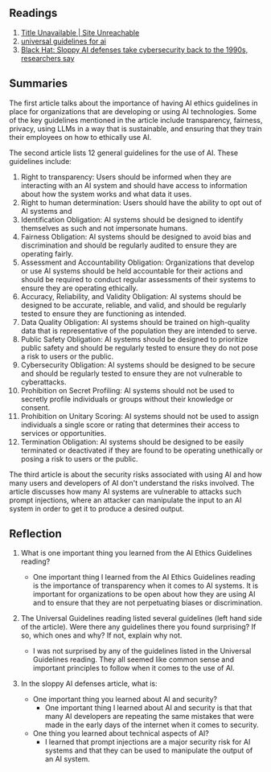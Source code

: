 ## Readings
1.  [Title Unavailable \| Site Unreachable](https://www.forbes.com/councils/forbestechcouncil/2023/06/15/ai-ethics-guidelines-that-organizations-should-consider/)
2. [universal guidelines for ai](https://www.caidp.org/universal-guidelines-for-ai/)
3. [Black Hat: Sloppy AI defenses take cybersecurity back to the 1990s, researchers say](https://www.scworld.com/news/sloppy-ai-defenses-take-cybersecurity-back-to-the-1990s-researchers-say)
## Summaries
The first article talks about the importance of having AI ethics guidelines in place for organizations that are developing or using AI technologies. Some of the key guidelines mentioned in the article include transparency, fairness, privacy, using LLMs in a way that is sustainable, and ensuring that they train their employees on how to ethically use AI.

The second article lists 12 general guidelines for the use of AI. These guidelines include:
1. Right to transparency: Users should be informed when they are interacting with an AI system and should have access to information about how the system works and what data it uses.
2. Right to human determination: Users should have the ability to opt out of AI systems and
3. Identification Obligation: AI systems should be designed to identify themselves as such and not impersonate humans.
4. Fairness Obligation: AI systems should be designed to avoid bias and discrimination and should be regularly audited to ensure they are operating fairly.
5. Assessment and Accountability Obligation: Organizations that develop or use AI systems should be held accountable for their actions and should be required to conduct regular assessments of their systems to ensure they are operating ethically.
6. Accuracy, Reliability, and Validity Obligation: AI systems should be designed to be accurate, reliable, and valid, and should be regularly tested to ensure they are functioning as intended.
7. Data Quality Obligation: AI systems should be trained on high-quality data that is representative of the population they are intended to serve.
8. Public Safety Obligation: AI systems should be designed to prioritize public safety and should be regularly tested to ensure they do not pose a risk to users or the public.
9. Cybersecurity Obligation: AI systems should be designed to be secure and should be regularly tested to ensure they are not vulnerable to cyberattacks.
10. Prohibition on Secret Profiling: AI systems should not be used to secretly profile individuals or groups without their knowledge or consent.
11. Prohibition on Unitary Scoring: AI systems should not be used to assign individuals a single score or rating that determines their access to services or opportunities.
12. Termination Obligation: AI systems should be designed to be easily terminated or deactivated if they are found to be operating unethically or posing a risk to users or the public.

The third article is about the security risks associated with using AI and how many users and developers of AI don't understand the risks involved. The article discusses how many AI systems are vulnerable to attacks such prompt injections, where an attacker can manipulate the input to an AI system in order to get it to produce a desired output.

## Reflection
1. What is one important thing you learned from the AI Ethics Guidelines reading?
	- One important thing I learned from the AI Ethics Guidelines reading is the importance of transparency when it comes to AI systems. It is important for organizations to be open about how they are using AI and to ensure that they are not perpetuating biases or discrimination.

2. The Universal Guidelines reading listed several guidelines (left hand side of the article). Were there any guidelines there you found surprising? If so, which ones and why? If not, explain why not.
	- I was not surprised by any of the guidelines listed in the Universal Guidelines reading. They all seemed like common sense and important principles to follow when it comes to the use of AI. 
3. In the sloppy AI defenses article, what is:
	- One important thing you learned about AI and security?
		- One important thing I learned about AI and security is that that many AI developers are repeating the same mistakes that were made in the early days of the internet when it comes to security.
	- One thing you learned about technical aspects of AI?
		- I learned that prompt injections are a major security risk for AI systems and that they can be used to manipulate the output of an AI system.
	

